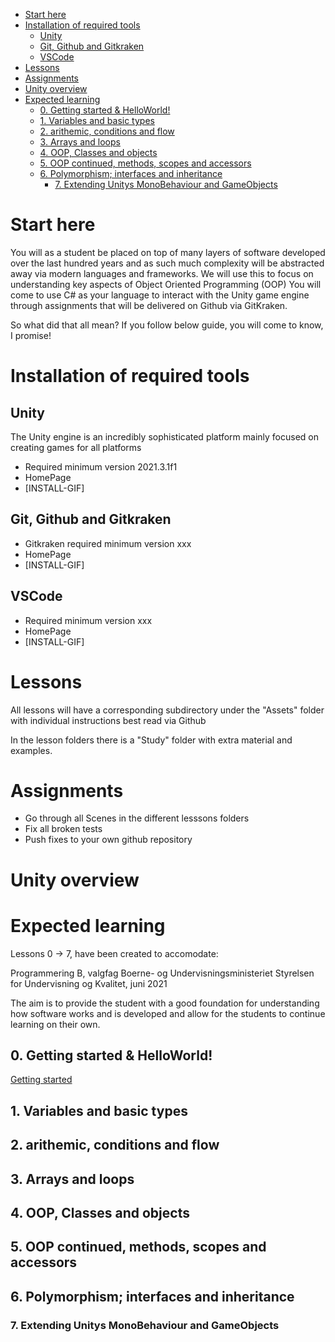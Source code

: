 - [Start here](#start-here)
- [Installation of required tools](#installation-of-required-tools)
  - [Unity](#unity)
  - [Git, Github and Gitkraken](#git-github-and-gitkraken)
  - [VSCode](#vscode)
- [Lessons](#lessons)
- [Assignments](#assignments)
- [Unity overview](#unity-overview)
- [Expected learning](#expected-learning)
  - [0. Getting started & HelloWorld!](#0-getting-started--helloworld)
  - [1. Variables and basic types](#1-variables-and-basic-types)
  - [2. arithemic, conditions and flow](#2-arithemic-conditions-and-flow)
  - [3. Arrays and loops](#3-arrays-and-loops)
  - [4. OOP, Classes and objects](#4-oop-classes-and-objects)
  - [5. OOP continued, methods, scopes and accessors](#5-oop-continued-methods-scopes-and-accessors)
  - [6. Polymorphism; interfaces and inheritance](#6-polymorphism-interfaces-and-inheritance)
    - [7. Extending Unitys MonoBehaviour and GameObjects](#7-extending-unitys-monobehaviour-and-gameobjects)

# Start here

You will as a student be placed on top of many layers of software developed over the last hundred years
and as such much complexity will be abstracted away via modern languages and frameworks. We will use this to focus on understanding key aspects of Object Oriented Programming (OOP)
You will come to use C# as your language to interact with the Unity game engine through assignments that will be delivered on Github via GitKraken.

So what did that all mean? If you follow below guide, you will come to know, I promise!

# Installation of required tools

## Unity
The Unity engine is an incredibly sophisticated platform mainly focused on creating games for all platforms
 
 * Required minimum version 2021.3.1f1
 * HomePage
 * [INSTALL-GIF]

## Git, Github and Gitkraken

 * Gitkraken required minimum version xxx
 * HomePage
 * [INSTALL-GIF]

## VSCode 

 * Required minimum version xxx
 * HomePage
 * [INSTALL-GIF]

# Lessons

All lessons will have a corresponding subdirectory under the "Assets" folder with individual instructions best read via Github

In the lesson folders there is a "Study" folder with extra material and examples.

# Assignments

 * Go through all Scenes in the different lesssons folders
 * Fix all broken tests 
 * Push fixes to your own github repository

# Unity overview


# Expected learning

Lessons 0 -> 7, have been created to accomodate:

Programmering B, valgfag
Boerne- og Undervisningsministeriet Styrelsen for Undervisning og Kvalitet, juni 2021

The aim is to provide the student with a good foundation for understanding how software works and is developed and allow for the students to continue learning on their own.


## 0. Getting started & HelloWorld!

[Getting started](Assets/0_Lesson_GettingStarted/README.md)

## 1. Variables and basic types

## 2. arithemic, conditions and flow

## 3. Arrays and loops

## 4. OOP, Classes and objects

## 5. OOP continued, methods, scopes and accessors

## 6. Polymorphism; interfaces and inheritance

### 7. Extending Unitys MonoBehaviour and GameObjects

